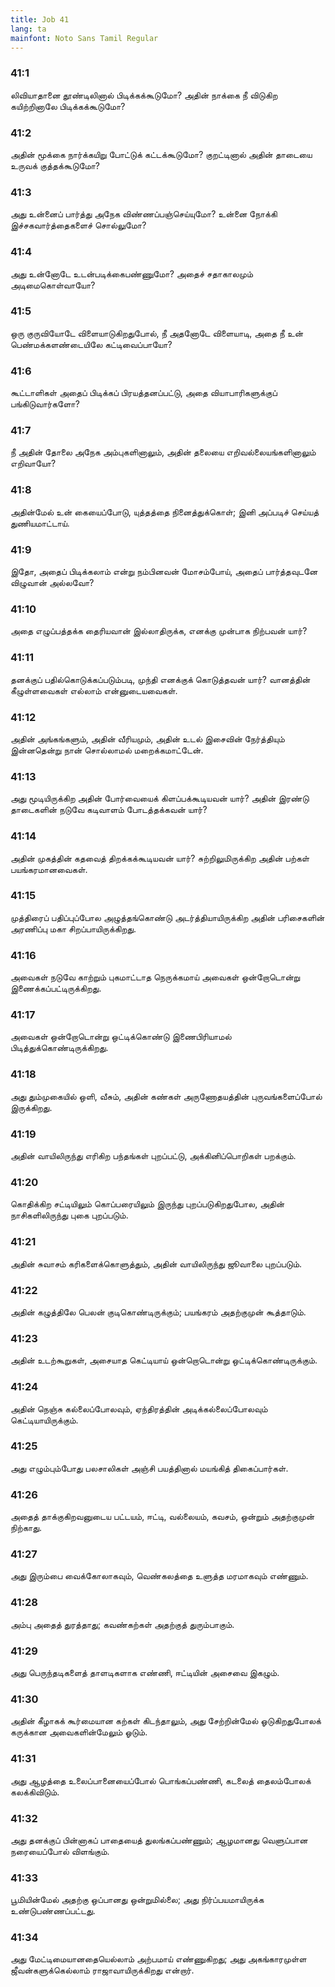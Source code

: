 ```yaml
---
title: Job 41
lang: ta
mainfont: Noto Sans Tamil Regular
---
```


###  41:1

லிவியாதானை தூண்டிலினால் பிடிக்கக்கூடுமோ? அதின் நாக்கை நீ விடுகிற கயிற்றினாலே பிடிக்கக்கூடுமோ?

###  41:2

அதின் மூக்கை நார்க்கயிறு போட்டுக் கட்டக்கூடுமோ? குறட்டினால் அதின் தாடையை உருவக் குத்தக்கூடுமோ?

###  41:3

அது உன்னைப் பார்த்து அநேக விண்ணப்பஞ்செய்யுமோ? உன்னை நோக்கி இச்சகவார்த்தைகளைச் சொல்லுமோ?

###  41:4

அது உன்னோடே உடன்படிக்கைபண்ணுமோ? அதைச் சதாகாலமும் அடிமைகொள்வாயோ?

###  41:5

ஒரு குருவியோடே விளையாடுகிறதுபோல், நீ அதனோடே விளையாடி, அதை நீ உன் பெண்மக்களண்டையிலே கட்டிவைப்பாயோ?

###  41:6

கூட்டாளிகள் அதைப் பிடிக்கப் பிரயத்தனப்பட்டு, அதை வியாபாரிகளுக்குப் பங்கிடுவார்களோ?

###  41:7

நீ அதின் தோலை அநேக அம்புகளினாலும், அதின் தலையை எறிவல்லையங்களினாலும் எறிவாயோ?

###  41:8

அதின்மேல் உன் கையைப்போடு, யுத்தத்தை நினைத்துக்கொள்; இனி அப்படிச் செய்யத் துணியமாட்டாய்.

###  41:9

இதோ, அதைப் பிடிக்கலாம் என்று நம்பினவன் மோசம்போய், அதைப் பார்த்தவுடனே விழுவான் அல்லவோ?

###  41:10

அதை எழுப்பத்தக்க தைரியவான் இல்லாதிருக்க, எனக்கு முன்பாக நிற்பவன் யார்?

###  41:11

தனக்குப் பதில்கொடுக்கப்படும்படி, முந்தி எனக்குக் கொடுத்தவன் யார்? வானத்தின் கீழுள்ளவைகள் எல்லாம் என்னுடையவைகள்.

###  41:12

அதின் அங்கங்களும், அதின் வீரியமும், அதின் உடல் இசைவின் நேர்த்தியும் இன்னதென்று நான் சொல்லாமல் மறைக்கமாட்டேன்.

###  41:13

அது மூடியிருக்கிற அதின் போர்வையைக் கிளப்பக்கூடியவன் யார்? அதின் இரண்டு தாடைகளின் நடுவே கடிவாளம் போடத்தக்கவன் யார்?

###  41:14

அதின் முகத்தின் கதவைத் திறக்கக்கூடியவன் யார்? சுற்றிலுமிருக்கிற அதின் பற்கள் பயங்கரமானவைகள்.

###  41:15

முத்திரைப் பதிப்புப்போல அழுத்தங்கொண்டு அடர்த்தியாயிருக்கிற அதின் பரிசைகளின் அரணிப்பு மகா சிறப்பாயிருக்கிறது.

###  41:16

அவைகள் நடுவே காற்றும் புகமாட்டாத நெருக்கமாய் அவைகள் ஒன்றோடொன்று இணைக்கப்பட்டிருக்கிறது.

###  41:17

அவைகள் ஒன்றோடொன்று ஒட்டிக்கொண்டு இணைபிரியாமல் பிடித்துக்கொண்டிருக்கிறது.

###  41:18

அது தும்முகையில் ஒளி, வீசும், அதின் கண்கள் அருணோதயத்தின் புருவங்களைப்போல் இருக்கிறது.

###  41:19

அதின் வாயிலிருந்து எரிகிற பந்தங்கள் புறப்பட்டு, அக்கினிப்பொறிகள் பறக்கும்.

###  41:20

கொதிக்கிற சட்டியிலும் கொப்பரையிலும் இருந்து புறப்படுகிறதுபோல, அதின் நாசிகளிலிருந்து புகை புறப்படும்.

###  41:21

அதின் சுவாசம் கரிகளைக்கொளுத்தும், அதின் வாயிலிருந்து ஜூவாலை புறப்படும்.

###  41:22

அதின் கழுத்திலே பெலன் குடிகொண்டிருக்கும்; பயங்கரம் அதற்குமுன் கூத்தாடும்.

###  41:23

அதின் உடற்கூறுகள், அசையாத கெட்டியாய் ஒன்றொடொன்று ஒட்டிக்கொண்டிருக்கும்.

###  41:24

அதின் நெஞ்சு கல்லைப்போலவும், ஏந்திரத்தின் அடிக்கல்லைப்போலவும் கெட்டியாயிருக்கும்.

###  41:25

அது எழும்பும்போது பலசாலிகள் அஞ்சி பயத்தினால் மயங்கித் திகைப்பார்கள்.

###  41:26

அதைத் தாக்குகிறவனுடைய பட்டயம், ஈட்டி, வல்லையம், கவசம், ஒன்றும் அதற்குமுன் நிற்காது.

###  41:27

அது இரும்பை வைக்கோலாகவும், வெண்கலத்தை உளுத்த மரமாகவும் எண்ணும்.

###  41:28

அம்பு அதைத் துரத்தாது; கவண்கற்கள் அதற்குத் துரும்பாகும்.

###  41:29

அது பெருந்தடிகளைத் தாளடிகளாக எண்ணி, ஈட்டியின் அசைவை இகழும்.

###  41:30

அதின் கீழாகக் கூர்மையான கற்கள் கிடந்தாலும், அது சேற்றின்மேல் ஓடுகிறதுபோலக் கருக்கான அவைகளின்மேலும் ஓடும்.

###  41:31

அது ஆழத்தை உலைப்பானையைப்போல் பொங்கப்பண்ணி, கடலைத் தைலம்போலக் கலக்கிவிடும்.

###  41:32

அது தனக்குப் பின்னாகப் பாதையைத் துலங்கப்பண்ணும்; ஆழமானது வெளுப்பான நரையைப்போல் விளங்கும்.

###  41:33

பூமியின்மேல் அதற்கு ஒப்பானது ஒன்றுமில்லை; அது நிர்ப்பயமாயிருக்க உண்டுபண்ணப்பட்டது.

###  41:34

அது மேட்டிமையானதையெல்லாம் அற்பமாய் எண்ணுகிறது; அது அகங்காரமுள்ள ஜீவன்களுக்கெல்லாம் ராஜாவாயிருக்கிறது என்றார்.

